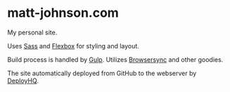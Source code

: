 # matt-johnson.com

My personal site.

Uses [Sass](http://sass-lang.com/) and [Flexbox](https://developer.mozilla.org/en-US/docs/Web/CSS/CSS_Flexible_Box_Layout) for styling and layout. 

Build process is handled by [Gulp](https://gulpjs.com/). Utilizes [Browsersync](https://www.browsersync.io/) and other goodies.

The site automatically deployed from GitHub to the webserver by [DeployHQ](https://www.deployhq.com/).
